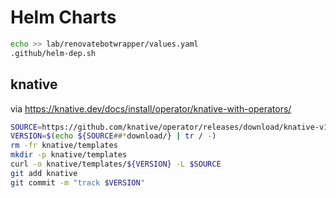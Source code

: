 # Helm Charts

```bash
echo >> lab/renovatebotwrapper/values.yaml
.github/helm-dep.sh
```

## knative

via https://knative.dev/docs/install/operator/knative-with-operators/

```bash
SOURCE=https://github.com/knative/operator/releases/download/knative-v1.19.5/operator.yaml
VERSION=$(echo ${SOURCE##*download/} | tr / -)
rm -fr knative/templates
mkdir -p knative/templates
curl -o knative/templates/${VERSION} -L $SOURCE
git add knative
git commit -m "track $VERSION"
```
